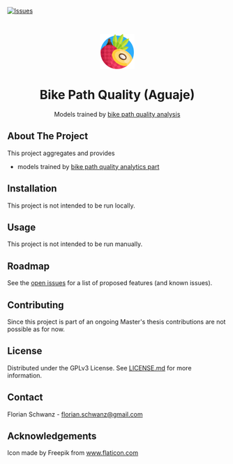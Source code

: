 [![Issues](https://img.shields.io/github/issues/fom-big-data-bike-path-quality/fom-big-data-bike-path-quality-model)](https://github.com/fom-big-data-bike-path-quality/fom-big-data-bike-path-quality-model/issues)

<br />
<p align="center">
  <a href="https://github.com/fom-big-data-bike-path-quality/fom-big-data-bike-path-quality-model">
    <img src="./logo.png" alt="Logo" width="80" height="80">
  </a>

  <h1 align="center">Bike Path Quality (Aguaje)</h1>

  <p align="center">
    Models trained by <a href="https://github.com/fom-big-data-bike-path-quality/fom-big-data-bike-path-quality-analytics" target="_blank">bike path quality
     analysis</a> 
  </p>
</p>

## About The Project

This project aggregates and provides
* models trained by [bike path quality analytics part](https://github.com/fom-big-data-bike-path-quality/fom-big-data-bike-path-quality-analytics)

## Installation

This project is not intended to be run locally.

## Usage

This project is not intended to be run manually.

## Roadmap

See the [open issues](https://github.com/fom-big-data-bike-path-quality/fom-big-data-bike-path-quality-analytics/issues) for a list of proposed features
 (and known issues).

## Contributing

Since this project is part of an ongoing Master's thesis contributions are not possible as for now.

## License

Distributed under the GPLv3 License. See [LICENSE.md](./LICENSE.md) for more information.

## Contact

Florian Schwanz - florian.schwanz@gmail.com

## Acknowledgements

Icon made by Freepik from www.flaticon.com
